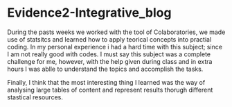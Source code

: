 # Evidence2-Integrative_blog

During the pasts weeks we worked with the tool of Colaboratories, we made use of statsitcs and learned how to apply teorical concepts into practial coding. In my personal experience i had a hard time with this subject; since I am not really good with codes. I must say this subject was a complete challenge for me, however, with the help given during class and in extra hours I was ablle to understand the topics and accomplish the tasks.

Finally, I think that the most interesting thing I learned was the way of analysing large tables of content and represent results thorugh different stastical resources.
